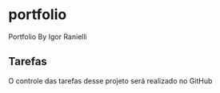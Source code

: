 # portfolio
Portfolio By Igor Ranielli

## Tarefas

O controle das tarefas desse projeto será realizado no GitHub